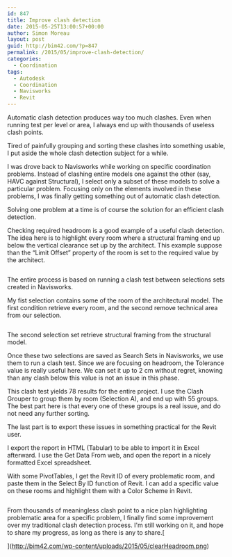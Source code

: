 ```yaml
---
id: 847
title: Improve clash detection
date: 2015-05-25T13:00:57+00:00
author: Simon Moreau
layout: post
guid: http://bim42.com/?p=847
permalink: /2015/05/improve-clash-detection/
categories:
  - Coordination
tags:
  - Autodesk
  - Coordination
  - Navisworks
  - Revit
---
```

Automatic clash detection produces way too much clashes. Even when running test per level or area, I always end up with thousands of useless clash points.

Tired of painfully grouping and sorting these clashes into something usable, I put aside the whole clash detection subject for a while.

I was drove back to Navisworks while working on specific coordination problems. Instead of clashing entire models one against the other (say, HAVC against Structural), I select only a subset of these models to solve a particular problem. Focusing only on the elements involved in these problems, I was finally getting something out of automatic clash detection.

Solving one problem at a time is of course the solution for an efficient clash detection.

Checking required headroom is a good example of a useful clash detection. The idea here is to highlight every room where a structural framing end up below the vertical clearance set up by the architect. This example suppose than the &#8220;Limit Offset&#8221; property of the room is set to the required value by the architect.

![<img class="aligncenter size-full wp-image-848" src="http://bim42.com/wp-content/uploads/2015/05/clearHeadroom.png" alt="clearHeadroom" width="800" height="470" srcset="https://bim42.com/wp-content/uploads/2015/05/clearHeadroom.png 800w, https://bim42.com/wp-content/uploads/2015/05/clearHeadroom-300x176.png 300w, https://bim42.com/wp-content/uploads/2015/05/clearHeadroom-500x294.png 500w" sizes="(max-width: 800px) 100vw, 800px" />](http://bim42.com/wp-content/uploads/2015/05/clearHeadroom.png)

The entire process is based on running a clash test between selections sets created in Navisworks.

My fist selection contains some of the room of the architectural model. The first condition retrieve every room, and the second remove technical area from our selection.

![<img class="aligncenter size-full wp-image-850" src="http://bim42.com/wp-content/uploads/2015/05/SelectionSets.png" alt="SelectionSets" width="1871" height="504" srcset="https://bim42.com/wp-content/uploads/2015/05/SelectionSets.png 1871w, https://bim42.com/wp-content/uploads/2015/05/SelectionSets-300x81.png 300w, https://bim42.com/wp-content/uploads/2015/05/SelectionSets-1024x276.png 1024w, https://bim42.com/wp-content/uploads/2015/05/SelectionSets-500x135.png 500w" sizes="(max-width: 1871px) 100vw, 1871px" />](http://bim42.com/wp-content/uploads/2015/05/SelectionSets.png)

The second selection set retrieve structural framing from the structural model.

Once these two selections are saved as Search Sets in Navisworks, we use them to run a clash test. Since we are focusing on headroom, the Tolerance value is really useful here. We can set it up to 2 cm without regret, knowing than any clash below this value is not an issue in this phase.

This clash test yields 78 results for the entire project. I use the Clash Grouper to group them by room (Selection A), and end up with 55 groups. The best part here is that every one of these groups is a real issue, and do not need any further sorting.

The last part is to export these issues in something practical for the Revit user.

I export the report in HTML (Tabular) to be able to import it in Excel afterward. I use the Get Data From web, and open the report in a nicely formatted Excel spreadsheet.

With some PivotTables, I get the Revit ID of every problematic room, and paste them in the Select By ID function of Revit. I can add a specific value on these rooms and highlight them with a Color Scheme in Revit.

![<img class="aligncenter size-full wp-image-849" src="http://bim42.com/wp-content/uploads/2015/05/RoomHightLight.png" alt="RoomHightLight" width="2000" height="600" srcset="https://bim42.com/wp-content/uploads/2015/05/RoomHightLight.png 2000w, https://bim42.com/wp-content/uploads/2015/05/RoomHightLight-300x90.png 300w, https://bim42.com/wp-content/uploads/2015/05/RoomHightLight-1024x307.png 1024w, https://bim42.com/wp-content/uploads/2015/05/RoomHightLight-500x150.png 500w" sizes="(max-width: 2000px) 100vw, 2000px" />](http://bim42.com/wp-content/uploads/2015/05/RoomHightLight.png)

From thousands of meaningless clash point to a nice plan highlighting problematic area for a specific problem, I finally find some improvement over my traditional clash detection process. I'm still working on it, and hope to share my progress, as long as there is any to share.[
  
](http://bim42.com/wp-content/uploads/2015/05/clearHeadroom.png)